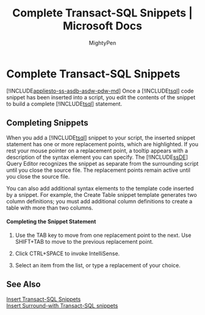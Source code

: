 ﻿---
title: "Complete Transact-SQL Snippets | Microsoft Docs"
ms.custom: ""
ms.date: "03/14/2017"
ms.prod: sql
ms.prod_service: "sql-tools"
ms.technology: scripting
ms.reviewer: ""
ms.suite: "sql"
ms.tgt_pltfrm: ""
ms.topic: conceptual
helpviewer_keywords: 
  - "IntelliSense [SQL Server], completing snippets"
  - "snippets [Transact-SQL], completing"
  - "Transact-SQL snippets, completing"
ms.assetid: a8316a58-bb57-485e-845f-84c23360314c
caps.latest.revision: 6
author: MightyPen
ms.author: genemi
manager: craigg
monikerRange: ">=aps-pdw-2016||=azuresqldb-current||=azure-sqldw-latest||>=sql-server-2016||=sqlallproducts-allversions||>=sql-server-linux-2017"
---
# Complete Transact-SQL Snippets
[!INCLUDE[appliesto-ss-asdb-asdw-pdw-md](../../includes/appliesto-ss-asdb-asdw-pdw-md.md)]
  Once a [!INCLUDE[tsql](../../includes/tsql-md.md)] code snippet has been inserted into a script, you edit the contents of the snippet to build a complete [!INCLUDE[tsql](../../includes/tsql-md.md)] statement.  
  
## Completing Snippets  
 When you add a [!INCLUDE[tsql](../../includes/tsql-md.md)] snippet to your script, the inserted snippet statement has one or more replacement points, which are highlighted. If you rest your mouse pointer on a replacement point, a tooltip appears with a description of the syntax element you can specify. The [!INCLUDE[ssDE](../../includes/ssde-md.md)] Query Editor recognizes the snippet as separate from the surrounding script until you close the source file. The replacement points remain active until you close the source file.  
  
 You can also add additional syntax elements to the template code inserted by a snippet. For example, the Create Table snippet template generates two column definitions; you must add additional column definitions to create a table with more than two columns.  
  
#### Completing the Snippet Statement  
  
1.  Use the TAB key to move from one replacement point to the next. Use SHIFT+TAB to move to the previous replacement point.  
  
2.  Click CTRL+SPACE to invoke IntelliSense.  
  
3.  Select an item from the list, or type a replacement of your choice.  
  
## See Also  
 [Insert Transact-SQL Snippets](../../relational-databases/scripting/insert-transact-sql-snippets.md)   
 [Insert Surround-with Transact-SQL snippets](../../relational-databases/scripting/insert-surround-with-transact-sql-snippets.md)  
  
  
